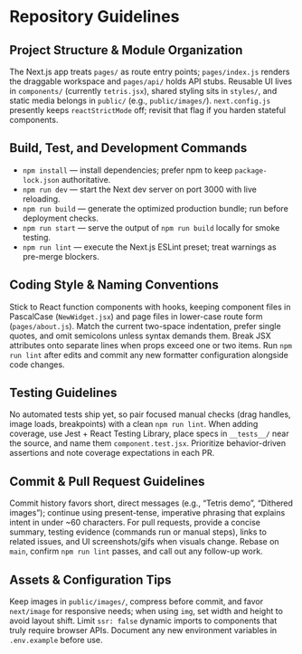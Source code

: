 # Repository Guidelines

## Project Structure & Module Organization
The Next.js app treats `pages/` as route entry points; `pages/index.js` renders the draggable workspace and `pages/api/` holds API stubs. Reusable UI lives in `components/` (currently `tetris.jsx`), shared styling sits in `styles/`, and static media belongs in `public/` (e.g., `public/images/`). `next.config.js` presently keeps `reactStrictMode` off; revisit that flag if you harden stateful components.

## Build, Test, and Development Commands
- `npm install` — install dependencies; prefer npm to keep `package-lock.json` authoritative.
- `npm run dev` — start the Next dev server on port 3000 with live reloading.
- `npm run build` — generate the optimized production bundle; run before deployment checks.
- `npm run start` — serve the output of `npm run build` locally for smoke testing.
- `npm run lint` — execute the Next.js ESLint preset; treat warnings as pre-merge blockers.

## Coding Style & Naming Conventions
Stick to React function components with hooks, keeping component files in PascalCase (`NewWidget.jsx`) and page files in lower-case route form (`pages/about.js`). Match the current two-space indentation, prefer single quotes, and omit semicolons unless syntax demands them. Break JSX attributes onto separate lines when props exceed one or two items. Run `npm run lint` after edits and commit any new formatter configuration alongside code changes.

## Testing Guidelines
No automated tests ship yet, so pair focused manual checks (drag handles, image loads, breakpoints) with a clean `npm run lint`. When adding coverage, use Jest + React Testing Library, place specs in `__tests__/` near the source, and name them `component.test.jsx`. Prioritize behavior-driven assertions and note coverage expectations in each PR.

## Commit & Pull Request Guidelines
Commit history favors short, direct messages (e.g., “Tetris demo”, “Dithered images”); continue using present-tense, imperative phrasing that explains intent in under ~60 characters. For pull requests, provide a concise summary, testing evidence (commands run or manual steps), links to related issues, and UI screenshots/gifs when visuals change. Rebase on `main`, confirm `npm run lint` passes, and call out any follow-up work.

## Assets & Configuration Tips
Keep images in `public/images/`, compress before commit, and favor `next/image` for responsive needs; when using `img`, set width and height to avoid layout shift. Limit `ssr: false` dynamic imports to components that truly require browser APIs. Document any new environment variables in `.env.example` before use.
